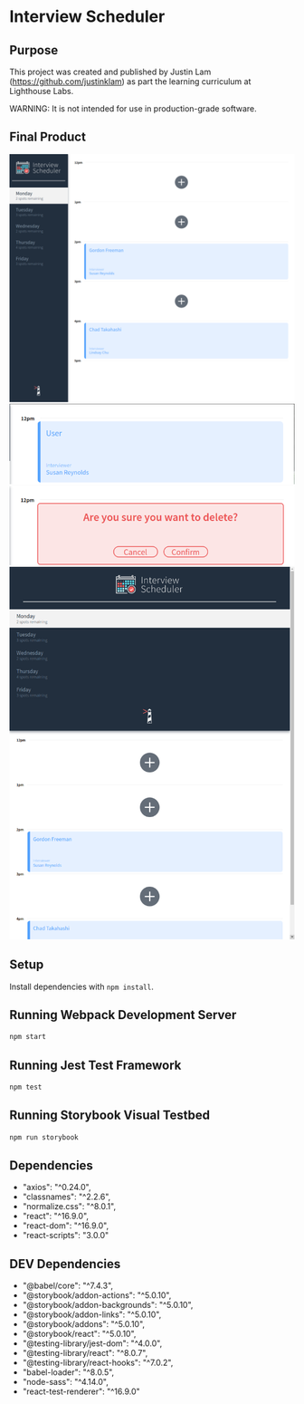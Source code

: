 # Interview Scheduler

## Purpose
This project was created and published by Justin Lam (https://github.com/justinklam) as part the learning curriculum at Lighthouse Labs.

WARNING: It is not intended for use in production-grade software.

## Final Product

![main](https://raw.githubusercontent.com/justinklam/scheduler/master/screenshots/MainPage.png)
![appointment](https://raw.githubusercontent.com/justinklam/scheduler/master/screenshots/Appointment.png)
![delete](https://raw.githubusercontent.com/justinklam/scheduler/master/screenshots/Delete.png)
![mobile-view](https://raw.githubusercontent.com/justinklam/scheduler/master/screenshots/MediaQueries.png)

## Setup

Install dependencies with `npm install`.

## Running Webpack Development Server

```sh
npm start
```

## Running Jest Test Framework

```sh
npm test
```

## Running Storybook Visual Testbed

```sh
npm run storybook
```

## Dependencies

  - "axios": "^0.24.0",
  - "classnames": "^2.2.6",
  - "normalize.css": "^8.0.1",
  - "react": "^16.9.0",
  - "react-dom": "^16.9.0",
  - "react-scripts": "3.0.0"

## DEV Dependencies
  - "@babel/core": "^7.4.3",
  - "@storybook/addon-actions": "^5.0.10",
  - "@storybook/addon-backgrounds": "^5.0.10",
  - "@storybook/addon-links": "^5.0.10",
  - "@storybook/addons": "^5.0.10",
  - "@storybook/react": "^5.0.10",
  - "@testing-library/jest-dom": "^4.0.0",
  - "@testing-library/react": "^8.0.7",
  - "@testing-library/react-hooks": "^7.0.2",
  - "babel-loader": "^8.0.5",
  - "node-sass": "^4.14.0",
  - "react-test-renderer": "^16.9.0"